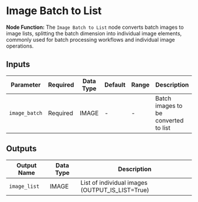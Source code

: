 # Image Batch to List

**Node Function:** The `Image Batch to List` node converts batch images to image lists, splitting the batch dimension into individual image elements, commonly used for batch processing workflows and individual image operations.

## Inputs

| Parameter | Required | Data Type | Default | Range | Description |
| --------- | -------- | --------- | ------- | ----- | ----------- |
| `image_batch` | Required | IMAGE | - | - | Batch images to be converted to list |

## Outputs

| Output Name | Data Type | Description |
|-------------|-----------|-------------|
| `image_list` | IMAGE | List of individual images (OUTPUT_IS_LIST=True) |